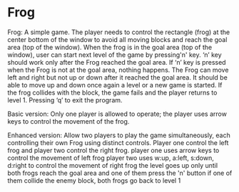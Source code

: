 # Frog
Frog:
A simple game.
The player needs to control the rectangle (frog) at the center bottom of the window to avoid all moving blocks and reach the goal area (top of the window). 
When the frog is in the goal area (top of the window), user can start next level of the game by pressing'n' key.
‘n’ key should work only after the Frog reached the goal area. If ‘n’ key is pressed when the Frog is not at the goal area, nothing happens.
The Frog can move left and right but not up or down after it reached the goal area. It should be able to move up and down once again a level or a new game is started.
If the frog collides with the block, the game fails and the player returns to level 1.
Pressing ‘q’ to exit the program.

Basic version:
Only one player is allowed to operate; the player uses arrow keys to control the movement of the frog.

Enhanced version:
Allow two players to play the game simultaneously, each controlling their own Frog using distinct controls. Player one control the left frog and player two control 
the right frog.
player one uses arrow keys to control the movement of left frog
player two uses w:up, a:left, s:down, d:right to control the movement of right frog
the level goes up only until both frogs reach the goal area and one of them press the 'n' button
if one of them collide the enemy block, both frogs go back to level 1
